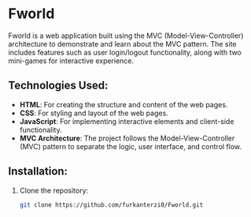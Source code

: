# Fworld

Fworld is a web application built using the MVC (Model-View-Controller) architecture to demonstrate and learn about the MVC pattern. The site includes features such as user login/logout functionality, along with two mini-games for interactive experience.

## Technologies Used:
- **HTML**: For creating the structure and content of the web pages.
- **CSS**: For styling and layout of the web pages.
- **JavaScript**: For implementing interactive elements and client-side functionality.
- **MVC Architecture**: The project follows the Model-View-Controller (MVC) pattern to separate the logic, user interface, and control flow.

## Installation:
1. Clone the repository:
   ```bash
   git clone https://github.com/furkanterzi0/Fworld.git
